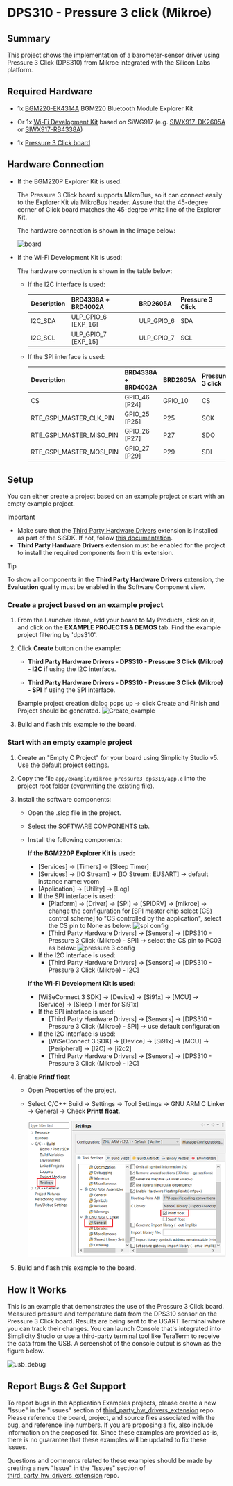 # DPS310 - Pressure 3 click (Mikroe) #

## Summary ##

This project shows the implementation of a barometer-sensor driver using Pressure 3 Click (DPS310) from Mikroe integrated with the Silicon Labs platform.

## Required Hardware ##

- 1x [BGM220-EK4314A](https://www.silabs.com/development-tools/wireless/bluetooth/bgm220-explorer-kit) BGM220 Bluetooth Module Explorer Kit

- Or 1x [Wi-Fi Development Kit](https://www.silabs.com/development-tools/wireless/wi-fi) based on SiWG917 (e.g. [SIWX917-DK2605A](https://www.silabs.com/development-tools/wireless/wi-fi/siwx917-dk2605a-wifi-6-bluetooth-le-soc-dev-kit) or [SIWX917-RB4338A](https://www.silabs.com/development-tools/wireless/wi-fi/siwx917-rb4338a-wifi-6-bluetooth-le-soc-radio-board))

- 1x [Pressure 3 Click board](https://www.mikroe.com/pressure-3-click)

## Hardware Connection ##

- If the BGM220P Explorer Kit is used:

  The Pressure 3 Click board supports MikroBus, so it can connect easily to the Explorer Kit via MikroBus header. Assure that the 45-degree corner of Click board matches the 45-degree white line of the Explorer Kit.

  The hardware connection is shown in the image below:

  ![board](image/hardware_connection.png "BGM220 Explorer Kit Board and Pressure 3 Click Board")

- If the Wi-Fi Development Kit is used:

  The hardware connection is shown in the table below:

  - If the I2C interface is used:

    | Description  | BRD4338A + BRD4002A | BRD2605A     | Pressure 3 Click   |
    | -------------| ------------- | ------------------ | ------------------ |
    | I2C_SDA      | ULP_GPIO_6 [EXP_16]  | ULP_GPIO_6  | SDA                |
    | I2C_SCL      | ULP_GPIO_7 [EXP_15]  | ULP_GPIO_7  | SCL                |

  - If the SPI interface is used:

    | Description  | BRD4338A + BRD4002A | BRD2605A     | Pressure 3 click   |
    | -------------| ------------------------- | -------------------- | ------------------ |
    | CS           | GPIO_46 [P24]             | GPIO_10              | CS                 |
    | RTE_GSPI_MASTER_CLK_PIN  | GPIO_25 [P25] | P25                  | SCK                |
    | RTE_GSPI_MASTER_MISO_PIN | GPIO_26 [P27] | P27                  | SDO                |
    | RTE_GSPI_MASTER_MOSI_PIN | GPIO_27 [P29] | P29                  | SDI                |

## Setup ##

You can either create a project based on an example project or start with an empty example project.

> [!IMPORTANT]
> - Make sure that the [Third Party Hardware Drivers](https://github.com/SiliconLabsSoftware/third_party_hw_drivers_extension) extension is installed as part of the SiSDK. If not, follow [this documentation](https://github.com/SiliconLabsSoftware/third_party_hw_drivers_extension/blob/master/README.md#how-to-add-to-simplicity-studio-ide).
> - **Third Party Hardware Drivers** extension must be enabled for the project to install the required components from this extension.

> [!TIP]
> To show all components in the **Third Party Hardware Drivers** extension, the **Evaluation** quality must be enabled in the Software Component view.

### Create a project based on an example project ###

1. From the Launcher Home, add your board to My Products, click on it, and click on the **EXAMPLE PROJECTS & DEMOS** tab. Find the example project filtering by 'dps310'.

2. Click **Create** button on the example:

    - **Third Party Hardware Drivers - DPS310 - Pressure 3 Click (Mikroe) - I2C** if using the I2C interface.

    - **Third Party Hardware Drivers - DPS310 - Pressure 3 Click (Mikroe) - SPI** if using the SPI interface.

    Example project creation dialog pops up -> click Create and Finish and Project should be generated.
    ![Create_example](image/create_example.png)

3. Build and flash this example to the board.

### Start with an empty example project ###

1. Create an "Empty C Project" for your board using Simplicity Studio v5. Use the default project settings.

2. Copy the file `app/example/mikroe_pressure3_dps310/app.c` into the project root folder (overwriting the existing file).

3. Install the software components:

    - Open the .slcp file in the project.
    - Select the SOFTWARE COMPONENTS tab.
    - Install the following components:

      **If the BGM220P Explorer Kit is used:**

        - [Services] → [Timers] → [Sleep Timer]
        - [Services] → [IO Stream] → [IO Stream: EUSART] → default instance name: vcom
        - [Application] → [Utility] → [Log]
        - If the SPI interface is used:
            - [Platform] → [Driver] → [SPI] → [SPIDRV] → [mikroe] → change the configuration for [SPI master chip select (CS) control scheme] to "CS controlled by the application", select the CS pin to None as below:
               ![spi config](image/spi_config.png)
            - [Third Party Hardware Drivers] → [Sensors] → [DPS310 - Pressure 3 Click (Mikroe) - SPI] → select the CS pin to PC03 as below:
               ![pressure 3 config](image/pressure3_config.png)
        - If the I2C interface is used:
            - [Third Party Hardware Drivers] → [Sensors] → [DPS310 - Pressure 3 Click (Mikroe) - I2C]

      **If the Wi-Fi Development Kit is used:**

        - [WiSeConnect 3 SDK] → [Device] → [Si91x] → [MCU] → [Service] → [Sleep Timer for Si91x]
        - If the SPI interface is used:
          - [Third Party Hardware Drivers] → [Sensors] → [DPS310 - Pressure 3 Click (Mikroe) - SPI] → use default configuration
        - If the I2C interface is used:
          - [WiSeConnect 3 SDK] → [Device] → [Si91x] → [MCU] → [Peripheral] → [I2C] → [i2c2]
          - [Third Party Hardware Drivers] → [Sensors] → [DPS310 - Pressure 3 Click (Mikroe) - I2C]

4. Enable **Printf float**

   - Open Properties of the project.
   - Select C/C++ Build → Settings → Tool Settings → GNU ARM C Linker → General → Check **Printf float**.

      ![float](image/float.png)

5. Build and flash this example to the board.

## How It Works ##

This is an example that demonstrates the use of the Pressure 3 Click board. Measured pressure and temperature data from the DPS310 sensor on the Pressure 3 Click board. Results are being sent to the USART Terminal where you can track their changes.
You can launch Console that's integrated into Simplicity Studio or use a third-party terminal tool like TeraTerm to receive the data from the USB. A screenshot of the console output is shown as the figure below.

![usb_debug](image/log.png "USB Debug Output Data")

## Report Bugs & Get Support ##

To report bugs in the Application Examples projects, please create a new "Issue" in the "Issues" section of [third_party_hw_drivers_extension](https://github.com/SiliconLabsSoftware/third_party_hw_drivers_extension) repo. Please reference the board, project, and source files associated with the bug, and reference line numbers. If you are proposing a fix, also include information on the proposed fix. Since these examples are provided as-is, there is no guarantee that these examples will be updated to fix these issues.

Questions and comments related to these examples should be made by creating a new "Issue" in the "Issues" section of [third_party_hw_drivers_extension](https://github.com/SiliconLabsSoftware/third_party_hw_drivers_extension) repo.
